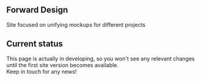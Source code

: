<h2>Forward Design</h2>

Site focused on unifying mockups for different projects

<h2>Current status</h2>

This page is actually in developing, so you won't see any relevant changes until the first site version becomes available. 
<br/>
Keep in touch for any news!
